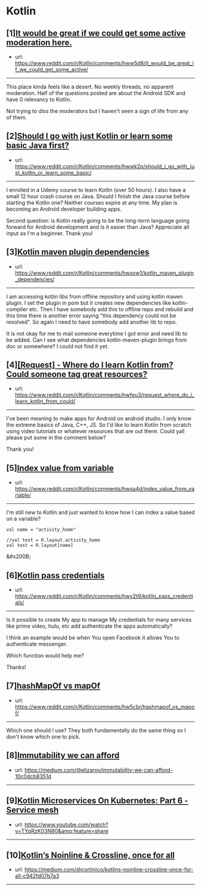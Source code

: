 # Kotlin
## [1][It would be great if we could get some active moderation here.](https://www.reddit.com/r/Kotlin/comments/hww5d8/it_would_be_great_if_we_could_get_some_active/)
- url: https://www.reddit.com/r/Kotlin/comments/hww5d8/it_would_be_great_if_we_could_get_some_active/
---
This place kinda feels like a desert. No weekly threads, no apparent moderation. Half of the questions posted are about the Android SDK and have 0 relevancy to Kotlin.

Not trying to diss the moderators but I haven't seen a sign of life from any of them.
## [2][Should I go with just Kotlin or learn some basic Java first?](https://www.reddit.com/r/Kotlin/comments/hwwk2p/should_i_go_with_just_kotlin_or_learn_some_basic/)
- url: https://www.reddit.com/r/Kotlin/comments/hwwk2p/should_i_go_with_just_kotlin_or_learn_some_basic/
---
I enrolled in a Udemy course to learn Kotlin (over 50 hours). I also have a small 12 hour crash course on Java. Should I finish the Java course before starting the Kotlin one? Neither courses expire at any time. My plan is becoming an Android developer building apps. 

Second question: is Kotlin really going to be the long-term language going forward for Android development and is it easier than Java? Appreciate all input as I'm a beginner. Thank you!
## [3][Kotlin maven plugin dependencies](https://www.reddit.com/r/Kotlin/comments/hwxsw1/kotlin_maven_plugin_dependencies/)
- url: https://www.reddit.com/r/Kotlin/comments/hwxsw1/kotlin_maven_plugin_dependencies/
---
I am accessing kotlin libs from offline repository and using kotlin maven plugin. I set the plugin in pom but it creates new dependencies like kotlin-compiler etc. Then I have somebody add this to offline repo and rebuild and this time there is another error saying "this dependency could not be resolved". So again I need to have somebody add another lib to repo.

It is not okay for me to mail someone everytime I got error and need lib to be added. Can I see what dependencies kotlin-maven-plugin brings from doc or somewhere? I could not find it yet.
## [4][[Request] - Where do I learn Kotlin from? Could someone tag great resources?](https://www.reddit.com/r/Kotlin/comments/hwfeu3/request_where_do_i_learn_kotlin_from_could/)
- url: https://www.reddit.com/r/Kotlin/comments/hwfeu3/request_where_do_i_learn_kotlin_from_could/
---
I've been meaning to make apps for Android on android studio. I only know the extreme basics of Java, C++, JS. So I'd like to learn Kotlin from scratch using video tutorials or whatever resources that are out there. Could yall please put some in the comment below? 

Thank you!
## [5][Index value from variable](https://www.reddit.com/r/Kotlin/comments/hwsa4d/index_value_from_variable/)
- url: https://www.reddit.com/r/Kotlin/comments/hwsa4d/index_value_from_variable/
---
I'm still new to Kotlin and just wanted to know how I can index a value based on a variable?

    val name = "activity_home"
    
    //val test = R.layout.activity_home
    val test = R.layout[name]

&amp;#x200B;
## [6][Kotlin pass credentials](https://www.reddit.com/r/Kotlin/comments/hwv2t9/kotlin_pass_credentials/)
- url: https://www.reddit.com/r/Kotlin/comments/hwv2t9/kotlin_pass_credentials/
---
Is it possible to create My app to manage My credentials for many services like prime video, hulu, etc add authenticate the apps automatically? 

I think an example would be when You open Facebook it allows You to authenticate messenger.

Which function would help me? 

Thanks!
## [7][hashMapOf vs mapOf](https://www.reddit.com/r/Kotlin/comments/hw5cbr/hashmapof_vs_mapof/)
- url: https://www.reddit.com/r/Kotlin/comments/hw5cbr/hashmapof_vs_mapof/
---
Which one should I use? They both fundamentally do the same thing so I don't know which one to pick.
## [8][Immutability we can afford](https://www.reddit.com/r/Kotlin/comments/hvtlzd/immutability_we_can_afford/)
- url: https://medium.com/@elizarov/immutability-we-can-afford-10c0dcb8351d
---

## [9][Kotlin Microservices On Kubernetes: Part 6 - Service mesh](https://www.reddit.com/r/Kotlin/comments/hvql7d/kotlin_microservices_on_kubernetes_part_6_service/)
- url: https://www.youtube.com/watch?v=TYpRzK03N80&amp;feature=share
---

## [10][Kotlin’s Noinline &amp; Crossline, once for all](https://www.reddit.com/r/Kotlin/comments/hvt4vh/kotlins_noinline_crossline_once_for_all/)
- url: https://medium.com/@cortinico/kotlins-noinline-crossline-once-for-all-c942fd07b7a3
---

